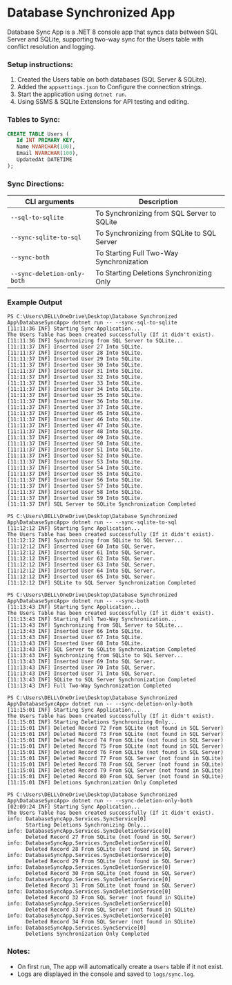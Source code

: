 # Database Synchronized App

Database Sync App is a .NET 8 console app that syncs data between SQL Server and SQLite, supporting two-way sync for the Users table with conflict resolution and logging.

### **Setup instructions:**
1. Created the Users table on both databases (SQL Server & SQLite).
2. Added the `appsettings.json` to Configure the connection strings.
3. Start the application using `dotnet run`.
4. Using SSMS & SQLite Extensions for API testing and editing.


### **Tables to Sync:**
```sql
CREATE TABLE Users ( 
   Id INT PRIMARY KEY, 
   Name NVARCHAR(100), 
   Email NVARCHAR(100), 
   UpdatedAt DATETIME
);
  ```

### **Sync Directions:**
| CLI arguments                   | Description                                                              |
|----------------------------|--------------------------------------------------------------------------|
| `--sql-to-sqlite`                  | To Synchronizing from SQL Server to SQLite                                              |
| `--sync-sqlite-to-sql`      | To Synchronizing from SQLite to SQL Server            |
| `--sync-both`         | To Starting Full Two-Way Synchronization        |
| `--sync-deletion-only-both` | To Starting Deletions Synchronizing Only              |


### **Example Output**

  ```text
PS C:\Users\DELL\OneDrive\Desktop\Database Synchronized App\DatabaseSyncApp> dotnet run -- --sync-sql-to-sqlite
[11:11:36 INF] Starting Sync Application...
The Users Table has been created successfully (If it didn't exist).
[11:11:36 INF] Synchronizing from SQL Server to SQLite...
[11:11:37 INF] Inserted User 27 Into SQLite.
[11:11:37 INF] Inserted User 28 Into SQLite.
[11:11:37 INF] Inserted User 29 Into SQLite.
[11:11:37 INF] Inserted User 30 Into SQLite.
[11:11:37 INF] Inserted User 31 Into SQLite.
[11:11:37 INF] Inserted User 32 Into SQLite.
[11:11:37 INF] Inserted User 33 Into SQLite.
[11:11:37 INF] Inserted User 34 Into SQLite.
[11:11:37 INF] Inserted User 35 Into SQLite.
[11:11:37 INF] Inserted User 36 Into SQLite.
[11:11:37 INF] Inserted User 37 Into SQLite.
[11:11:37 INF] Inserted User 45 Into SQLite.
[11:11:37 INF] Inserted User 46 Into SQLite.
[11:11:37 INF] Inserted User 47 Into SQLite.
[11:11:37 INF] Inserted User 48 Into SQLite.
[11:11:37 INF] Inserted User 49 Into SQLite.
[11:11:37 INF] Inserted User 50 Into SQLite.
[11:11:37 INF] Inserted User 51 Into SQLite.
[11:11:37 INF] Inserted User 52 Into SQLite.
[11:11:37 INF] Inserted User 53 Into SQLite.
[11:11:37 INF] Inserted User 54 Into SQLite.
[11:11:37 INF] Inserted User 55 Into SQLite.
[11:11:37 INF] Inserted User 56 Into SQLite.
[11:11:37 INF] Inserted User 57 Into SQLite.
[11:11:37 INF] Inserted User 58 Into SQLite.
[11:11:37 INF] Inserted User 59 Into SQLite.
[11:11:37 INF] SQL Server to SQLite Synchronization Completed
  ```

```text
PS C:\Users\DELL\OneDrive\Desktop\Database Synchronized App\DatabaseSyncApp> dotnet run -- --sync-sqlite-to-sql
[11:12:12 INF] Starting Sync Application...
The Users Table has been created successfully (If it didn't exist).
[11:12:12 INF] Synchronizing from SQLite to SQL Server... 
[11:12:12 INF] Inserted User 60 Into SQL Server.
[11:12:12 INF] Inserted User 61 Into SQL Server.
[11:12:12 INF] Inserted User 62 Into SQL Server.
[11:12:12 INF] Inserted User 63 Into SQL Server.
[11:12:12 INF] Inserted User 64 Into SQL Server.
[11:12:12 INF] Inserted User 65 Into SQL Server.
[11:12:12 INF] SQLite to SQL Server Synchronization Completed
  ```

```text
PS C:\Users\DELL\OneDrive\Desktop\Database Synchronized App\DatabaseSyncApp> dotnet run -- --sync-both
[11:13:43 INF] Starting Sync Application...
The Users Table has been created successfully (If it didn't exist).
[11:13:43 INF] Starting Full Two-Way Synchronization...
[11:13:43 INF] Synchronizing from SQL Server to SQLite...
[11:13:43 INF] Inserted User 66 Into SQLite.
[11:13:43 INF] Inserted User 67 Into SQLite.
[11:13:43 INF] Inserted User 68 Into SQLite.
[11:13:43 INF] SQL Server to SQLite Synchronization Completed
[11:13:43 INF] Synchronizing from SQLite to SQL Server...
[11:13:43 INF] Inserted User 69 Into SQL Server.
[11:13:43 INF] Inserted User 70 Into SQL Server.
[11:13:43 INF] Inserted User 71 Into SQL Server.
[11:13:43 INF] SQLite to SQL Server Synchronization Completed
[11:13:43 INF] Full Two-Way Synchronization Completed
  ```

```text
PS C:\Users\DELL\OneDrive\Desktop\Database Synchronized App\DatabaseSyncApp> dotnet run -- --sync-deletion-only-both
[11:15:01 INF] Starting Sync Application...
The Users Table has been created successfully (If it didn't exist).
[11:15:01 INF] Starting Deletions Synchronizing Only...
[11:15:01 INF] Deleted Record 72 From SQLite (not found in SQL Server)
[11:15:01 INF] Deleted Record 73 From SQLite (not found in SQL Server)
[11:15:01 INF] Deleted Record 74 From SQLite (not found in SQL Server)
[11:15:01 INF] Deleted Record 75 From SQLite (not found in SQL Server)
[11:15:01 INF] Deleted Record 76 From SQLite (not found in SQL Server)
[11:15:01 INF] Deleted Record 77 From SQL Server (not found in SQLite)
[11:15:01 INF] Deleted Record 78 From SQL Server (not found in SQLite)
[11:15:01 INF] Deleted Record 79 From SQL Server (not found in SQLite)
[11:15:01 INF] Deleted Record 80 From SQL Server (not found in SQLite)
[11:15:01 INF] Deletions Synchronization Only Completed
  ```

```text
PS C:\Users\DELL\OneDrive\Desktop\Database Synchronized App\DatabaseSyncApp> dotnet run -- --sync-deletion-only-both
[02:09:24 INF] Starting Sync Application...
The Users Table has been created successfully (If it didn't exist).
info: DatabaseSyncApp.Services.SyncService[0]
      Starting Deletions Synchronizing Only...
info: DatabaseSyncApp.Services.SyncDeletionService[0]
      Deleted Record 27 From SQLite (not found in SQL Server)
info: DatabaseSyncApp.Services.SyncDeletionService[0]
      Deleted Record 28 From SQLite (not found in SQL Server)
info: DatabaseSyncApp.Services.SyncDeletionService[0]
      Deleted Record 29 From SQLite (not found in SQL Server)
info: DatabaseSyncApp.Services.SyncDeletionService[0]
      Deleted Record 30 From SQLite (not found in SQL Server)
info: DatabaseSyncApp.Services.SyncDeletionService[0]
      Deleted Record 31 From SQLite (not found in SQL Server)
info: DatabaseSyncApp.Services.SyncDeletionService[0]
      Deleted Record 32 From SQL Server (not found in SQLite)
info: DatabaseSyncApp.Services.SyncDeletionService[0]
      Deleted Record 33 From SQL Server (not found in SQLite)
info: DatabaseSyncApp.Services.SyncDeletionService[0]
      Deleted Record 34 From SQL Server (not found in SQLite)
info: DatabaseSyncApp.Services.SyncService[0]
      Deletions Synchronization Only Completed
  ```

### **Notes:**
- On first run, The app will automatically create a `Users` table if it not exist.
- Logs are displayed in the console and saved to `logs/sync.log`.

